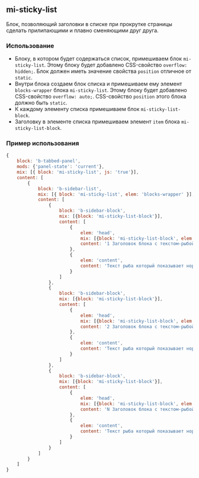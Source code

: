 ## mi-sticky-list

Блок, позволяющий заголовки в списке при прокрутке страницы сделать прилипающими и плавно сменяющими друг друга.

### Использование

* Блоку, в котором будет содержаться список, примешиваем блок `mi-sticky-list`. Этому блоку будет добавлено CSS-свойство `overflow: hidden;`. Блок должен иметь значение свойства `position` отличное от `static`.
* Внутри блока создаем блок списка и примешиваем ему элемент `blocks-wrapper` блока `mi-sticky-list`. Этому блоку будет добавлено CSS-свойство `overflow: auto;`. CSS-свойство `position` этого блока должно быть `static`.
* К каждому элементу списка примешиваем блок `mi-sticky-list-block`.
* Заголовку в элементе списка примешиваем элемент `item` блока `mi-sticky-list-block`.

### Пример использования

```js
{
    block: 'b-tabbed-panel',
    mods: {'panel-state': 'current'},
    mix: [{ block: 'mi-sticky-list', js: 'true'}],
    content: [
        {
            block: 'b-sidebar-list',
            mix: [{ block: 'mi-sticky-list', elem: 'blocks-wrapper' }],
            content: [
                {
                    block: 'b-sidebar-block',
                    mix: [{block: 'mi-sticky-list-block'}],
                    content: [
                        {
                            elem: 'head',
                            mix: [{block: 'mi-sticky-list-block', elem: 'item'}],
                            content: '1 Заголовок блока с текстом-рыбой'
                        },
                        {
                            elem: 'content',
                            content: 'Текст рыба который показывает нормальное распределение букв в строках и в массиве текста по блоку. Всё это нужно для моделирования поведения блока и элемента в реальной ситуации.'
                        }
                    ]
                },
                {
                    block: 'b-sidebar-block',
                    mix: [{block: 'mi-sticky-list-block'}],
                    content: [
                        {
                            elem: 'head',
                            mix: [{block: 'mi-sticky-list-block', elem: 'item'}],
                            content: '2 Заголовок блока с текстом-рыбой'
                        },
                        {
                            elem: 'content',
                            content: 'Текст рыба который показывает нормальное распределение букв в строках и в массиве текста по блоку. Всё это нужно для моделирования поведения блока и элемента в реальной ситуации.'
                        }
                    ]
                },
                {
                    block: 'b-sidebar-block',
                    mix: [{block: 'mi-sticky-list-block'}],
                    content: [
                        {
                            elem: 'head',
                            mix: [{block: 'mi-sticky-list-block', elem: 'item'}],
                            content: 'N Заголовок блока с текстом-рыбой'
                        },
                        {
                            elem: 'content',
                            content: 'Текст рыба который показывает нормальное распределение букв в строках и в массиве текста по блоку. Всё это нужно для моделирования поведения блока и элемента в реальной ситуации.'
                        }
                    ]
                }
            ]
        }
    ]
}
```
